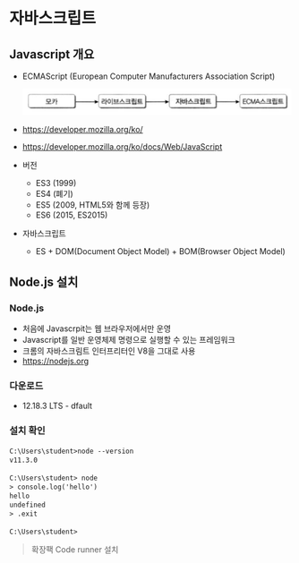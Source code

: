 # 자바스크립트

  

## Javascript 개요

-   ECMAScript (European Computer Manufacturers Association Script)

    ![image-20200919131213063](0.자바스크립트.assets/image-20200919131213063.png)

-   https://developer.mozilla.org/ko/

-   https://developer.mozilla.org/ko/docs/Web/JavaScript



-   버전
    -    ES3 (1999) 
    -   ES4 (폐기) 
    -   ES5 (2009, HTML5와 함께 등장) 
    -   ES6 (2015, ES2015)

  

-   자바스크립트
    -   ES + DOM(Document Object Model) + BOM(Browser Object Model)

  

## Node.js 설치

### Node.js

-   처음에 Javascrpit는 웹 브라우저에서만 운영
-   Javascript를 일반 운영체제 명령으로 실행할 수 있는 프레임워크
-   크롬의 자바스크림트 인터프리터인 V8을 그대로 사용
-   https://nodejs.org

  

### 다운로드

-   12.18.3 LTS - dfault



### 설치 확인

```
C:\Users\student>node --version
v11.3.0

C:\Users\student> node
> console.log('hello')
hello
undefined
> .exit

C:\Users\student>
```

>   확장팩 Code runner 설치

